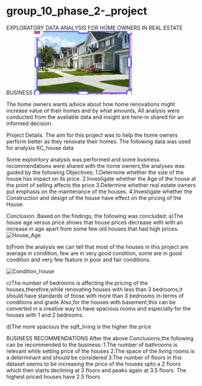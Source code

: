 # group_10_phase_2-_project
EXPLORATORY DATA ANALYSIS FOR HOME OWNERS IN REAL ESTATE BUSINESS
![House_picture](https://github.com/SellahNyarotso/group_10_phase_2-_project/blob/master/Capture%205.PNG)

The home owners wants advice about how home renovations might increase value of their homes and by what amounts,
All analysis were conducted from the available data and insight are here-in shared for an informed decision.

Project Details.
The aim for this project was to help the home owners perform better as they renovate their homes.
The following data was used for analysis
KC_house data

 Some exploritory analysis was performed and  some business recommendations were shared with the home owners,the analyses was guided by the following Objectives;
1.Determine whether the size of the house has impact on its price.
2.Investigate whether the Age of the house at the point of selling affects the price
3.Determine whether real estate owners put emphasis on the maintenance of the houses.
4.Investigate whether the Construction and design of the house have effect on the pricing of the House.

Conclusion.
Based on the findings, the following was concluded;
a)The house age versus price shows that house prices decrease with with an increase in age apart from some few old houses that had high prices.
![House_Age](untitled:Untitled-1.ipynb/image.png?jupyter-notebook)

b)From the analysis we can tell that most of the houses in this project are average in condition, few are in very good condition, some are in good condition and very few feature in poor and fair conditions.

![Condition_house](untitled:Untitled-1.ipynb/image.png?jupyter-notebook)

c)The number of bedrooms is affecting the pricing of the houses,therefore,while renovating houses with less than 3 bedrooms,it should have standards of those with more than 3 bedrooms in-terms of conditions and grade
Also,for the houses with basement,this can be converted in a creative way to have spacious rooms and especially for the houses with 1 and 2 bedrooms.

d)The more spacious the sqft_living is the higher the price

BUSINESS RECOMMENDATIONS
After the above Conclusions,the following can be recommended to the business:
1.The number of bathrooms is relevant while setting price of the houses
2.The space of the living rooms is a determinant and should be considered
3.The number of floors in this dataset seems to be increasing the price of the houses upto a 2 floors which then starts declining at 3 floors and peaks again at 3.5 floors.
The highest priced houses have 2.5 floors
